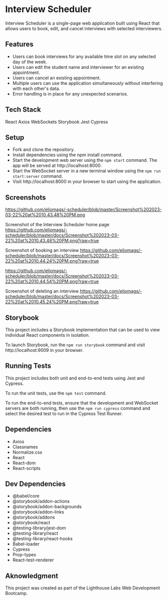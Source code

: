# Interview Scheduler

Interview Scheduler is a single-page web application built using React that allows users to book, edit, and cancel interviews with selected interviewers.

## Features

* Users can book interviews for any available time slot on any selected day of the week.
* Users can edit the student name and interviewer for an existing appointment.
* Users can cancel an existing appointment.
* Multiple users can use the application simultaneously without interfering with each other's data.
* Error handling is in place for any unexpected scenarios.

## Tech Stack

React
Axios
WebSockets
Storybook
Jest
Cypress

## Setup

* Fork and clone the repository.
* Install dependencies using the npm install command.
* Start the development web server using the `npm start` command. The app will be served at http://localhost:8000.
* Start the WebSocket server in a new terminal window using the `npm run start:server` command.
* Visit http://localhost:8000 in your browser to start using the application.

## Screenshots

https://github.com/eliomags/-scheduler/blob/master/Screenshot%202023-03-22%20at%2010.43.48%20PM.png



Screenshot of the Interview Scheduler home page
https://github.com/eliomags/-scheduler/blob/master/docs/Screenshot%202023-03-22%20at%2010.43.48%20PM.png?raw=true

Screenshot of booking an interview
https://github.com/eliomags/-scheduler/blob/master/docs/Screenshot%202023-03-22%20at%2010.44.24%20PM.png?raw=true

https://github.com/eliomags/-scheduler/blob/master/docs/Screenshot%202023-03-22%20at%2010.44.54%20PM.png?raw=true

Screenshot of deleting an interview
https://github.com/eliomags/-scheduler/blob/master/docs/Screenshot%202023-03-22%20at%2010.45.24%20PM.png?raw=true

## Storybook

This project includes a Storybook implementation that can be used to view individual React components in isolation.

To launch Storybook, run the `npm run storybook` command and visit http://localhost:9009 in your browser.

## Running Tests

This project includes both unit and end-to-end tests using Jest and Cypress.

To run the unit tests, use the `npm test` command.

To run the end-to-end tests, ensure that the development and WebSocket servers are both running, then use the `npm run cypress` command and select the desired test to run in the Cypress Test Runner.

## Dependencies

* Axios
* Classnames
* Normalize.css
* React
* React-dom
* React-scripts

## Dev Dependencies

* @babel/core
* @storybook/addon-actions
* @storybook/addon-backgrounds
* @storybook/addon-links
* @storybook/addons
* @storybook/react
* @testing-library/jest-dom
* @testing-library/react
* @testing-library/react-hooks
* Babel-loader
* Cypress
* Prop-types
* React-test-renderer

## Aknowledgment 
This project was created as part of the Lighthouse Labs Web Development Bootcamp.